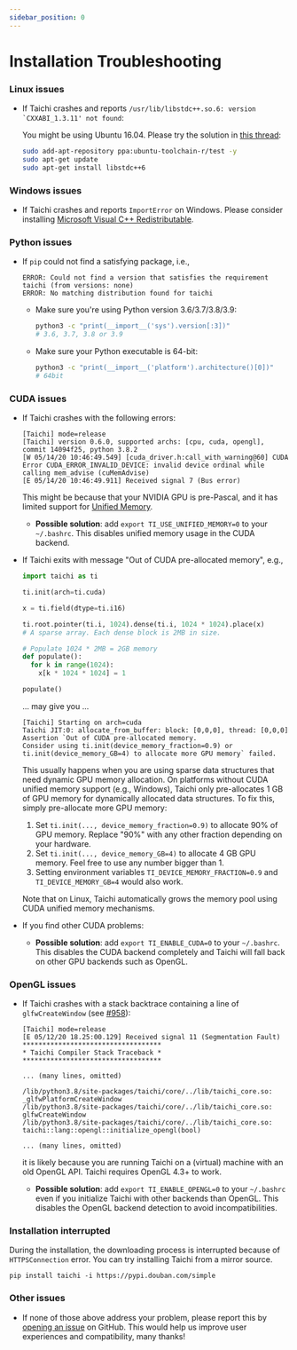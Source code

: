 ```yaml
---
sidebar_position: 0
---
```


# Installation Troubleshooting

### Linux issues

- If Taichi crashes and reports
  `` /usr/lib/libstdc++.so.6: version `CXXABI_1.3.11' not found ``:

  You might be using Ubuntu 16.04. Please try the solution in [this
  thread](https://github.com/tensorflow/serving/issues/819#issuecomment-377776784):

  ```bash
  sudo add-apt-repository ppa:ubuntu-toolchain-r/test -y
  sudo apt-get update
  sudo apt-get install libstdc++6
  ```


### Windows issues

- If Taichi crashes and reports `ImportError` on Windows. Please
  consider installing [Microsoft Visual C++
  Redistributable](https://aka.ms/vs/16/release/vc_redist.x64.exe).

### Python issues

- If `pip` could not find a satisfying package,
  i.e.,

  ```
  ERROR: Could not find a version that satisfies the requirement taichi (from versions: none)
  ERROR: No matching distribution found for taichi
  ```

  - Make sure you're using Python version 3.6/3.7/3.8/3.9:

    ```bash
    python3 -c "print(__import__('sys').version[:3])"
    # 3.6, 3.7, 3.8 or 3.9
    ```

  - Make sure your Python executable is 64-bit:

    ```bash
    python3 -c "print(__import__('platform').architecture()[0])"
    # 64bit
    ```

### CUDA issues

- If Taichi crashes with the following errors:

  ```
  [Taichi] mode=release
  [Taichi] version 0.6.0, supported archs: [cpu, cuda, opengl], commit 14094f25, python 3.8.2
  [W 05/14/20 10:46:49.549] [cuda_driver.h:call_with_warning@60] CUDA Error CUDA_ERROR_INVALID_DEVICE: invalid device ordinal while calling mem_advise (cuMemAdvise)
  [E 05/14/20 10:46:49.911] Received signal 7 (Bus error)
  ```

  This might be because that your NVIDIA GPU is pre-Pascal, and it
  has limited support for [Unified
  Memory](https://www.nextplatform.com/2019/01/24/unified-memory-the-final-piece-of-the-gpu-programming-puzzle/).

  - **Possible solution**: add `export TI_USE_UNIFIED_MEMORY=0` to
    your `~/.bashrc`. This disables unified memory usage in the CUDA
    backend.


- If Taichi exits with message "Out of CUDA pre-allocated memory", e.g.,

  ```python
  import taichi as ti

  ti.init(arch=ti.cuda)

  x = ti.field(dtype=ti.i16)

  ti.root.pointer(ti.i, 1024).dense(ti.i, 1024 * 1024).place(x)
  # A sparse array. Each dense block is 2MB in size.

  # Populate 1024 * 2MB = 2GB memory
  def populate():
    for k in range(1024):
      x[k * 1024 * 1024] = 1

  populate()
  ```

  ... may give you ...

  ```
  [Taichi] Starting on arch=cuda
  Taichi JIT:0: allocate_from_buffer: block: [0,0,0], thread: [0,0,0] Assertion `Out of CUDA pre-allocated memory.
  Consider using ti.init(device_memory_fraction=0.9) or ti.init(device_memory_GB=4) to allocate more GPU memory` failed.
  ```

  This usually happens when you are using sparse data structures that need dynamic GPU memory allocation.
  On platforms without CUDA unified memory support (e.g., Windows),
  Taichi only pre-allocates 1 GB of GPU memory for dynamically allocated data structures.
  To fix this, simply pre-allocate more GPU memory:

    1. Set `ti.init(..., device_memory_fraction=0.9)` to allocate 90% of GPU memory. Replace "90%" with any other fraction depending on your hardware.
    2. Set `ti.init(..., device_memory_GB=4)` to allocate 4 GB GPU memory. Feel free to use any number bigger than 1.
    3. Setting environment variables `TI_DEVICE_MEMORY_FRACTION=0.9` and `TI_DEVICE_MEMORY_GB=4` would also work.

  Note that on Linux, Taichi automatically grows the memory pool using CUDA unified memory mechanisms.

- If you find other CUDA problems:

  - **Possible solution**: add `export TI_ENABLE_CUDA=0` to your
    `~/.bashrc`. This disables the CUDA backend completely and
    Taichi will fall back on other GPU backends such as OpenGL.

### OpenGL issues

- If Taichi crashes with a stack backtrace containing a line of
  `glfwCreateWindow` (see
  [\#958](https://github.com/taichi-dev/taichi/issues/958)):

  ```{9-11}
  [Taichi] mode=release
  [E 05/12/20 18.25:00.129] Received signal 11 (Segmentation Fault)
  ***********************************
  * Taichi Compiler Stack Traceback *
  ***********************************

  ... (many lines, omitted)

  /lib/python3.8/site-packages/taichi/core/../lib/taichi_core.so: _glfwPlatformCreateWindow
  /lib/python3.8/site-packages/taichi/core/../lib/taichi_core.so: glfwCreateWindow
  /lib/python3.8/site-packages/taichi/core/../lib/taichi_core.so: taichi::lang::opengl::initialize_opengl(bool)

  ... (many lines, omitted)
  ```

  it is likely because you are running Taichi on a (virtual) machine
  with an old OpenGL API. Taichi requires OpenGL 4.3+ to work.

  - **Possible solution**: add `export TI_ENABLE_OPENGL=0` to your
    `~/.bashrc` even if you initialize Taichi with other backends
    than OpenGL. This disables the OpenGL backend detection to avoid
    incompatibilities.

### Installation interrupted
During the installation, the downloading process is interrupted because of `HTTPSConnection` error. You can try installing Taichi from a mirror source.

```
pip install taichi -i https://pypi.douban.com/simple
```

### Other issues

- If none of those above address your problem, please report this by
  [opening an
  issue](https://github.com/taichi-dev/taichi/issues/new?labels=potential+bug&template=bug_report.md)
  on GitHub. This would help us improve user experiences and
  compatibility, many thanks!
